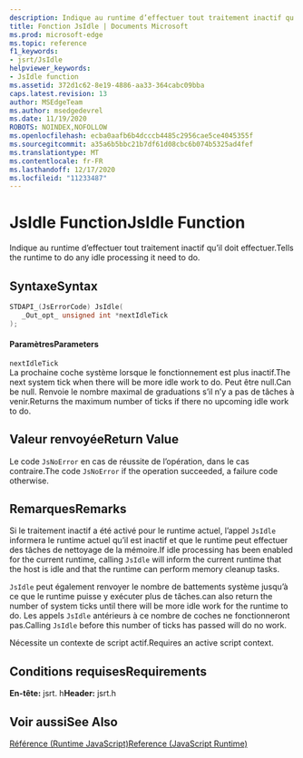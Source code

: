 ```yaml
---
description: Indique au runtime d’effectuer tout traitement inactif qu’il doit effectuer.
title: Fonction JsIdle | Documents Microsoft
ms.prod: microsoft-edge
ms.topic: reference
f1_keywords:
- jsrt/JsIdle
helpviewer_keywords:
- JsIdle function
ms.assetid: 372d1c62-8e19-4886-aa33-364cabc09bba
caps.latest.revision: 13
author: MSEdgeTeam
ms.author: msedgedevrel
ms.date: 11/19/2020
ROBOTS: NOINDEX,NOFOLLOW
ms.openlocfilehash: ecba0aafb6b4dcccb4485c2956cae5ce4045355f
ms.sourcegitcommit: a35a6b5bbc21b7df61d08cbc6b074b5325ad4fef
ms.translationtype: MT
ms.contentlocale: fr-FR
ms.lasthandoff: 12/17/2020
ms.locfileid: "11233487"
---
```

# <span data-ttu-id="0aa42-103">JsIdle Function</span><span class="sxs-lookup"><span data-stu-id="0aa42-103">JsIdle Function</span></span>

<span data-ttu-id="0aa42-104">Indique au runtime d’effectuer tout traitement inactif qu’il doit effectuer.</span><span class="sxs-lookup"><span data-stu-id="0aa42-104">Tells the runtime to do any idle processing it need to do.</span></span>  
  
## <span data-ttu-id="0aa42-105">Syntaxe</span><span class="sxs-lookup"><span data-stu-id="0aa42-105">Syntax</span></span>  
  
```cpp  
STDAPI_(JsErrorCode) JsIdle(  
   _Out_opt_ unsigned int *nextIdleTick  
);  
```  
  
#### <span data-ttu-id="0aa42-106">Paramètres</span><span class="sxs-lookup"><span data-stu-id="0aa42-106">Parameters</span></span>  
 `nextIdleTick`  
 <span data-ttu-id="0aa42-107">La prochaine coche système lorsque le fonctionnement est plus inactif.</span><span class="sxs-lookup"><span data-stu-id="0aa42-107">The next system tick when there will be more idle work to do.</span></span> <span data-ttu-id="0aa42-108">Peut être null.</span><span class="sxs-lookup"><span data-stu-id="0aa42-108">Can be null.</span></span> <span data-ttu-id="0aa42-109">Renvoie le nombre maximal de graduations s’il n’y a pas de tâches à venir.</span><span class="sxs-lookup"><span data-stu-id="0aa42-109">Returns the maximum number of ticks if there no upcoming idle work to do.</span></span>  
  
## <span data-ttu-id="0aa42-110">Valeur renvoyée</span><span class="sxs-lookup"><span data-stu-id="0aa42-110">Return Value</span></span>  
 <span data-ttu-id="0aa42-111">Le code `JsNoError` en cas de réussite de l’opération, dans le cas contraire.</span><span class="sxs-lookup"><span data-stu-id="0aa42-111">The code `JsNoError` if the operation succeeded, a failure code otherwise.</span></span>  
  
## <span data-ttu-id="0aa42-112">Remarques</span><span class="sxs-lookup"><span data-stu-id="0aa42-112">Remarks</span></span>  
 <span data-ttu-id="0aa42-113">Si le traitement inactif a été activé pour le runtime actuel, l’appel `JsIdle` informera le runtime actuel qu’il est inactif et que le runtime peut effectuer des tâches de nettoyage de la mémoire.</span><span class="sxs-lookup"><span data-stu-id="0aa42-113">If idle processing has been enabled for the current runtime, calling `JsIdle` will inform the current runtime that the host is idle and that the runtime can perform memory cleanup tasks.</span></span>  
  
 `JsIdle` <span data-ttu-id="0aa42-114">peut également renvoyer le nombre de battements système jusqu’à ce que le runtime puisse y exécuter plus de tâches.</span><span class="sxs-lookup"><span data-stu-id="0aa42-114">can also return the number of system ticks until there will be more idle work for the runtime to do.</span></span> <span data-ttu-id="0aa42-115">Les appels `JsIdle` antérieurs à ce nombre de coches ne fonctionneront pas.</span><span class="sxs-lookup"><span data-stu-id="0aa42-115">Calling `JsIdle` before this number of ticks has passed will do no work.</span></span>  
  
 <span data-ttu-id="0aa42-116">Nécessite un contexte de script actif.</span><span class="sxs-lookup"><span data-stu-id="0aa42-116">Requires an active script context.</span></span>  
  
## <span data-ttu-id="0aa42-117">Conditions requises</span><span class="sxs-lookup"><span data-stu-id="0aa42-117">Requirements</span></span>  
 <span data-ttu-id="0aa42-118">**En-tête:** jsrt. h</span><span class="sxs-lookup"><span data-stu-id="0aa42-118">**Header:** jsrt.h</span></span>  
  
## <span data-ttu-id="0aa42-119">Voir aussi</span><span class="sxs-lookup"><span data-stu-id="0aa42-119">See Also</span></span>  
 [<span data-ttu-id="0aa42-120">Référence (Runtime JavaScript)</span><span class="sxs-lookup"><span data-stu-id="0aa42-120">Reference (JavaScript Runtime)</span></span>](../chakra-hosting/reference-javascript-runtime.md)
